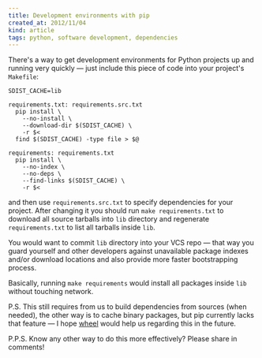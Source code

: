 ```yaml
---
title: Development environments with pip
created_at: 2012/11/04
kind: article
tags: python, software development, dependencies
---
```


There's a way to get development environments for Python projects up and running
very quickly — just include this piece of code into your project's `Makefile`:

    SDIST_CACHE=lib

    requirements.txt: requirements.src.txt
      pip install \
        --no-install \
        --download-dir $(SDIST_CACHE) \
        -r $<
      find $(SDIST_CACHE) -type file > $@

    requirements: requirements.txt
      pip install \
        --no-index \
        --no-deps \
        --find-links $(SDIST_CACHE) \
        -r $<

and then use `requirements.src.txt` to specify dependencies for your project.
After changing it you should run `make requirements.txt` to download all source
tarballs into `lib` directory and regenerate `requirements.txt` to list all
tarballs inside `lib`.

You would want to commit `lib` directory into your VCS repo — that way you guard
yourself and other developers against unavailable package indexes and/or
download locations and also provide more faster bootstrapping process.

Basically, running `make requirements` would install all packages inside `lib`
without touching network.

P.S. This still requires from us to build dependencies from sources (when
needed), the other way is to cache binary packages, but pip currently lacks that
feature — I hope [wheel][wheel] would help us regarding this in the future.

P.P.S. Know any other way to do this more effectively? Please share in comments!

[pip]: http://www.pip-installer.org/en/latest/
[wheel]: http://pypi.python.org/pypi/wheel
